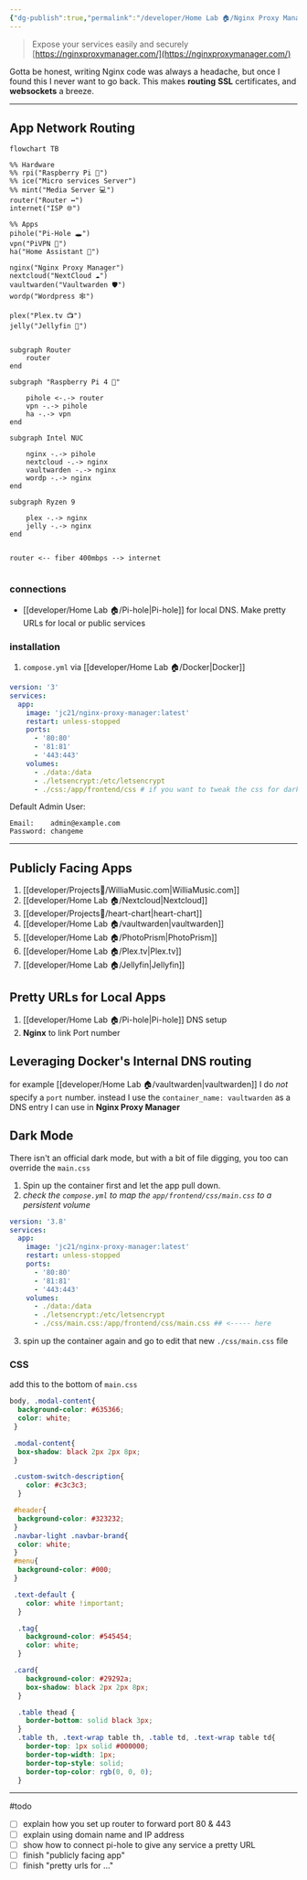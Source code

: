```yaml
---
{"dg-publish":true,"permalink":"/developer/Home Lab 🏠/Nginx Proxy Manager/"}
---
```



> Expose your services easily and securely [https://nginxproxymanager.com/](https://nginxproxymanager.com/)

Gotta be honest, writing Nginx code was always a headache, but once I found this I never want to go back. This makes **routing**  **SSL** certificates, and **websockets** a breeze.  

---

## App Network Routing
```mermaid
flowchart TB

%% Hardware
%% rpi("Raspberry Pi 🍓") 
%% ice("Micro services Server")
%% mint("Media Server 💻")
router("Router ↔")
internet("ISP 🌐")

%% Apps
pihole("Pi-Hole 🕳")
vpn("PiVPN 🔐")
ha("Home Assistant 🤖")

nginx("Nginx Proxy Manager")
nextcloud("NextCloud ☁")
vaultwarden("Vaultwarden 🛡")
wordp("Wordpress 🕸")

plex("Plex.tv 📺")
jelly("Jellyfin 🐙")


subgraph Router
	router
end

subgraph "Raspberry Pi 4 🍓"

	pihole <-.-> router
	vpn -.-> pihole
	ha -.-> vpn
end

subgraph Intel NUC

	nginx -.-> pihole
	nextcloud -.-> nginx
	vaultwarden -.-> nginx
	wordp -.-> nginx
end

subgraph Ryzen 9 

	plex -.-> nginx
	jelly -.-> nginx
end


router <-- fiber 400mbps --> internet


```

### connections
- [[developer/Home Lab 🏠/Pi-hole\|Pi-hole]] for local DNS. Make pretty URLs for local or public services

### installation
1. `compose.yml` via [[developer/Home Lab 🏠/Docker\|Docker]] 
```yaml
version: '3'
services:
  app:
    image: 'jc21/nginx-proxy-manager:latest'
    restart: unless-stopped
    ports:
      - '80:80'
      - '81:81'
      - '443:443'
    volumes:
      - ./data:/data
      - ./letsencrypt:/etc/letsencrypt
      - ./css:/app/frontend/css # if you want to tweak the css for dark mode B-)
```

Default Admin User:
```
Email:    admin@example.com
Password: changeme
```

---
## Publicly Facing Apps
1. [[developer/Projects📐/WilliaMusic.com\|WilliaMusic.com]]
2. [[developer/Home Lab 🏠/Nextcloud\|Nextcloud]]
3. [[developer/Projects📐/heart-chart\|heart-chart]]
4. [[developer/Home Lab 🏠/vaultwarden\|vaultwarden]]
5. [[developer/Home Lab 🏠/PhotoPrism\|PhotoPrism]]
6. [[developer/Home Lab 🏠/Plex.tv\|Plex.tv]]
7. [[developer/Home Lab 🏠/Jellyfin\|Jellyfin]]

## Pretty URLs for Local Apps
1. [[developer/Home Lab 🏠/Pi-hole\|Pi-hole]] DNS setup
2. **Nginx** to link Port number 

## Leveraging Docker's Internal DNS routing
for example [[developer/Home Lab 🏠/vaultwarden\|vaultwarden]] I do *not* specify a `port` number. instead I use the `container_name: vaultwarden` as a DNS entry I can use in **Nginx Proxy Manager** 

## Dark Mode
There isn't an official dark mode, but with a bit of file digging, you too can override the `main.css` 

1. Spin up the container first and let the app pull down.
2. *check the `compose.yml` to map the `app/frontend/css/main.css` to a persistent volume*

```yml
version: '3.8'
services:
  app:
    image: 'jc21/nginx-proxy-manager:latest'
    restart: unless-stopped
    ports:
      - '80:80'
      - '81:81'
      - '443:443'
    volumes:
      - ./data:/data
      - ./letsencrypt:/etc/letsencrypt
      - ./css/main.css:/app/frontend/css/main.css ## <----- here
```

3. spin up the container again and go to edit that new `./css/main.css` file
### CSS
add this to the bottom of  `main.css`
```css
body, .modal-content{
  background-color: #635366;
  color: white;
 }

 .modal-content{
  box-shadow: black 2px 2px 8px;
 }

 .custom-switch-description{
    color: #c3c3c3;
  }

 #header{
  background-color: #323232;
 }
 .navbar-light .navbar-brand{
  color: white;
 }
 #menu{
  background-color: #000;
 }

 .text-default {
    color: white !important;
  }

  .tag{
    background-color: #545454;
    color: white;
  }

 .card{
    background-color: #29292a;
    box-shadow: black 2px 2px 8px;
  }

  .table thead {
    border-bottom: solid black 3px;
  }
  .table th, .text-wrap table th, .table td, .text-wrap table td{
    border-top: 1px solid #000000;
    border-top-width: 1px;
    border-top-style: solid;
    border-top-color: rgb(0, 0, 0);
  }
```

---

#todo 
- [ ] explain how you set up router to forward port 80 & 443
- [ ] explain using domain name and IP address
- [ ] show how to connect pi-hole to give any service a pretty URL
- [ ] finish "publicly facing app"
- [ ] finish "pretty urls for ..."